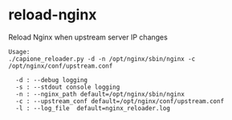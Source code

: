 # reload-nginx
Reload Nginx when upstream server IP changes

```
Usage:
./capione_reloader.py -d -n /opt/nginx/sbin/nginx -c /opt/nginx/conf/upstream.conf

  -d : --debug logging
  -s : --stdout console logging
  -n : --nginx_path default=/opt/nginx/sbin/nginx
  -c : --upstream_conf default=/opt/nginx/conf/upstream.conf
  -l : --log_file  default=nginx_reloader.log
```
